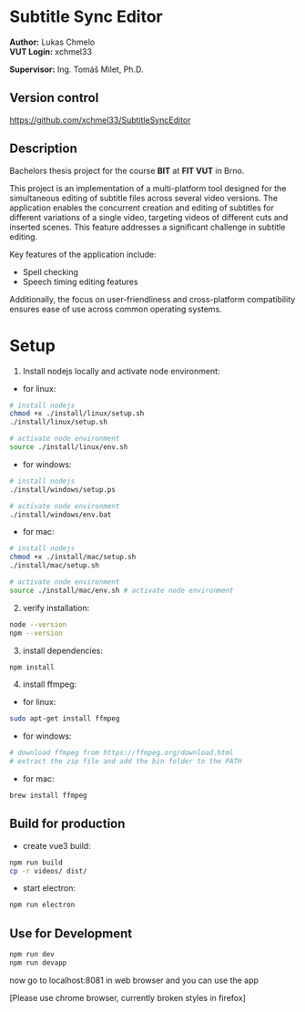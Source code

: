 # Subtitle Sync Editor

**Author:** Lukas Chmelo  
**VUT Login:** xchmel33

**Supervisor:**  Ing. Tomáš Milet, Ph.D.

## Version control

https://github.com/xchmel33/SubtitleSyncEditor

## Description

Bachelors thesis project for the course **BIT** at **FIT VUT** in Brno.

This project is an implementation of a multi-platform tool designed for the simultaneous editing of subtitle files
across several video versions. The application enables the concurrent creation and editing of subtitles for different
variations of a single video, targeting videos of different cuts and inserted scenes. This feature addresses a significant
challenge in subtitle editing.

Key features of the application include:
- Spell checking
- Speech timing editing features

Additionally, the focus on user-friendliness and cross-platform compatibility ensures ease of use across common
operating systems.


# Setup
1. Install nodejs locally and activate node environment:
- for linux:
```bash
# install nodejs
chmod +x ./install/linux/setup.sh
./install/linux/setup.sh

# activate node environment
source ./install/linux/env.sh 
```
- for windows:
```bash
# install nodejs
./install/windows/setup.ps

# activate node environment
./install/windows/env.bat 
```
- for mac:
```bash
# install nodejs
chmod +x ./install/mac/setup.sh
./install/mac/setup.sh

# activate node environment
source ./install/mac/env.sh # activate node environment
```
2. verify installation:
```bash
node --version
npm --version
```
3. install dependencies:
```bash
npm install
```
4. install ffmpeg:
- for linux:
```bash
sudo apt-get install ffmpeg
```
- for windows:
```bash
# download ffmpeg from https://ffmpeg.org/download.html
# extract the zip file and add the bin folder to the PATH
```
- for mac:
```bash
brew install ffmpeg
```

## Build for production
- create vue3 build:
```bash
npm run build
cp -r videos/ dist/
```
- start electron:
```bash
npm run electron
```

## Use for Development
```bash
npm run dev
npm run devapp
```
now go to localhost:8081 in web browser and you can use the app

[Please use chrome browser, currently broken styles in firefox]

